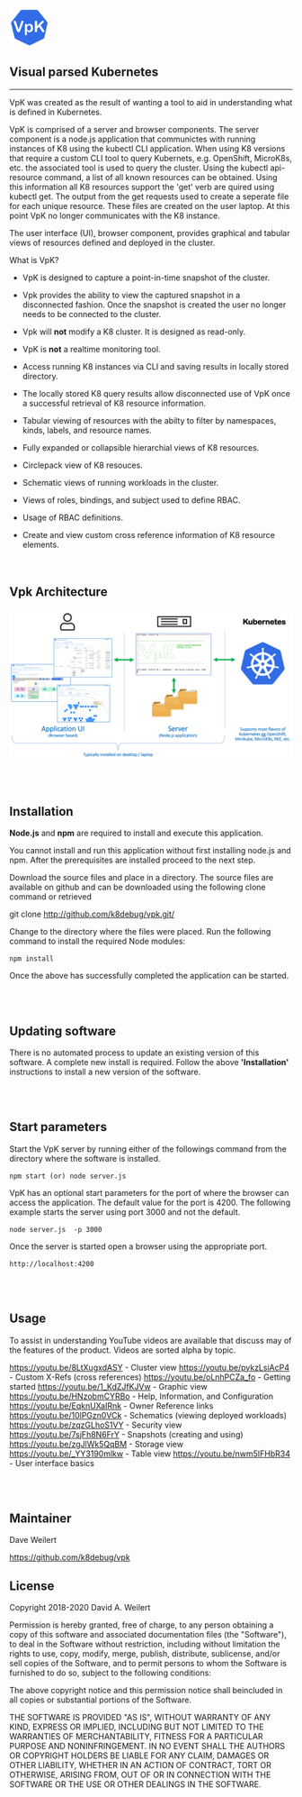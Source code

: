 <img style="float: center;" src="https://raw.githubusercontent.com/k8debug/vpk/main/public/images/vpk.png" width="70" height="70">

## Visual parsed Kubernetes 
---

VpK was created as the result of wanting a tool to aid in understanding what is defined in Kubernetes.   

VpK is comprised of a server and browser components.  The server component is a node.js application that communictes with running instances of K8 using the kubectl CLI application.  When using K8 versions that require a custom CLI tool to query Kubernets, e.g. OpenShift, MicroK8s, etc. the associated tool is used to query the cluster.  Using the kubectl api-resource command, a list of all known resources can be obtained.  Using this information all K8 resources support the 'get' verb are quired using kubectl get.  The output from the get requests used to create a seperate file for each unique resource.  These files are created on the user laptop.  At this point VpK no longer communicates with the K8 instance. 

The user interface (UI), browser component, provides graphical and tabular views of resources defined and deployed in the cluster.

What is VpK? 

- VpK is designed to capture a point-in-time snapshot of the cluster.

- Vpk provides the ability to view the captured snapshot in a disconnected fashion.  Once the snapshot is created the user no longer needs to be connected to the cluster.

- Vpk will __not__ modify a K8 cluster.  It is designed as read-only.

- VpK is __not__ a realtime monitoring tool. 

- Access running K8 instances via CLI and saving results in locally stored directory.

- The locally stored K8 query results allow disconnected use of VpK once a successful retrieval of K8 resource information.
 
- Tabular viewing of resources with the abilty to filter by namespaces, kinds, labels, and resource names.

- Fully expanded or collapsible hierarchial views of K8 resources.  

- Circlepack view of K8 resouces.  

- Schematic views of running workloads in the cluster.

- Views of roles, bindings, and subject used to define RBAC.

- Usage of RBAC definitions.

- Create and view custom cross reference information of K8 resource elements.	
<br><br>

## Vpk Architecture

![Architecture](https://raw.githubusercontent.com/k8debug/vpk/main/public/docs//docimages/architecture.png)

<br><br>

## Installation
	
__Node.js__ and __npm__ are required to install and execute this application.

You cannot install and run this application without first installing node.js and npm.  After the prerequisites are installed proceed to the next step. 

Download the source files and place in a directory.  The source files are available on github and can be downloaded using the following clone command or retrieved 

git clone http://github.com/k8debug/vpk.git/ 

Change to the directory where the files were placed. Run the following command to install the required Node modules:

	npm install

Once the above has successfully completed the application can be started.  


<br><br>

## Updating software

There is no automated process to update an existing version of this software.   A complete new install is required.  Follow the above __'Installation'__ instructions to install a new version of the software.

<br><br>

## Start parameters

Start the VpK server by running either of the followings command from the directory where the software is installed.

```
npm start (or) node server.js  
```


VpK has an optional start parameters for the port of where the browser can access the application.   The default value for the port is 4200.  The following example starts the server using port 3000 and not the default.

```
node server.js  -p 3000   
``` 

Once the server is started open a browser using the appropriate port.

```
http://localhost:4200 
``` 

<br><br>

## Usage

To assist in understanding YouTube videos are available that discuss may of the features of the product.
Videos are sorted alpha by topic.

https://youtu.be/8LtXugxdASY - Cluster view
https://youtu.be/pykzLsiAcP4 - Custom X-Refs (cross references)
https://youtu.be/oLnhPCZa_fo - Getting started
https://youtu.be/1_KdZJfKJVw - Graphic view
https://youtu.be/HNzobmCYRBo - Help, Information, and Configuration
https://youtu.be/EqknUXaIRnk - Owner Reference links
https://youtu.be/10lPGzn0VCk - Schematics (viewing deployed workloads)
https://youtu.be/zqzGLhoS1VY - Security view
https://youtu.be/7sjFh8N6FrY - Snapshots (creating and using)
https://youtu.be/zgJlWk5QqBM - Storage view
https://youtu.be/_YY3190mlkw - Table view
https://youtu.be/nwm5IFHbR34 - User interface basics

<br><br>

## Maintainer

Dave Weilert

https://github.com/k8debug/vpk 


## License

Copyright 2018-2020 David A. Weilert

Permission is hereby granted, free of charge, to any person obtaining a copy of this software and associated documentation files (the
"Software"), to deal in the Software without restriction, including without limitation the rights to use, copy, modify, merge, publish,
distribute, sublicense, and/or sell copies of the Software, and to permit persons to whom the Software is furnished to do so, subject to
the following conditions:

The above copyright notice and this permission notice shall beincluded in all copies or substantial portions of the Software.

THE SOFTWARE IS PROVIDED "AS IS", WITHOUT WARRANTY OF ANY KIND, EXPRESS OR IMPLIED, INCLUDING BUT NOT LIMITED TO THE WARRANTIES OF
MERCHANTABILITY, FITNESS FOR A PARTICULAR PURPOSE AND NONINFRINGEMENT. IN NO EVENT SHALL THE AUTHORS OR COPYRIGHT HOLDERS BE
LIABLE FOR ANY CLAIM, DAMAGES OR OTHER LIABILITY, WHETHER IN AN ACTION OF CONTRACT, TORT OR OTHERWISE, ARISING FROM, OUT OF OR IN CONNECTION
WITH THE SOFTWARE OR THE USE OR OTHER DEALINGS IN THE SOFTWARE.
